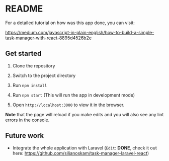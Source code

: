 # README

For a detailed tutorial on how was this app done, you can visit: 

https://medium.com/javascript-in-plain-english/how-to-build-a-simple-task-manager-with-react-8895d4526b2e

## Get started

1. Clone the repository

2. Switch to the project directory

3. Run `npm install`

4. Run `npm start` (This will run the app in development mode)

5. Open `http://localhost:3000` to view it in the browser.

**Note** that the page will reload if you make edits and you will also see any lint errors in the console.


## Future work

- Integrate the whole application with Laravel (`Edit`: **DONE**, check it out here: https://github.com/siljanoskam/task-manager-laravel-react)
